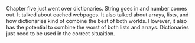 Chapter five just went over dictionaries. String goes in and number comes out. It talked about cached webpages. It also talked about arrays, lists, and how dictionaries kind of combine the best of both worlds. However, it also has the potential to combine the worst of both lists and arrays. Dictionaries just need to be used in the correct situaition. 